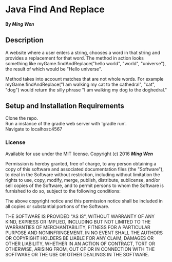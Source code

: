# Java Find And Replace

#### By _Ming Wen_

## Description

A website where a user enters a string, chooses a word in that string and provides a replacement for that word. The method in action looks something like myGame.findAndReplace("hello world", "world", "universe"), the result of which would be "Hello universe".

Method takes into account matches that are not whole words. For example myGame.findAndReplace("I am walking my cat to the cathedral", "cat", "dog") would return the silly phrase "I am walking my dog to the doghedral."

## Setup and Installation Requirements

  Clone the repo.  
  Run a instance of the gradle web server with 'gradle run'.  
  Navigate to localhost:4567

### License

Available for use under the MIT license.
Copyright (c) 2016 **_Ming Wen_**

  Permission is hereby granted, free of charge, to any person obtaining a copy of this software and associated documentation files (the "Software"), to deal in the Software without restriction, including without limitation the rights to use, copy, modify, merge, publish, distribute, sublicense, and/or sell copies of the Software, and to permit persons to whom the Software is furnished to do so, subject to the following conditions:

  The above copyright notice and this permission notice shall be included in all copies or substantial portions of the Software.

  THE SOFTWARE IS PROVIDED "AS IS", WITHOUT WARRANTY OF ANY KIND, EXPRESS OR IMPLIED, INCLUDING BUT NOT LIMITED TO THE WARRANTIES OF MERCHANTABILITY, FITNESS FOR A PARTICULAR PURPOSE AND NONINFRINGEMENT. IN NO EVENT SHALL THE AUTHORS OR COPYRIGHT HOLDERS BE LIABLE FOR ANY CLAIM, DAMAGES OR OTHER LIABILITY, WHETHER IN AN ACTION OF CONTRACT, TORT OR OTHERWISE, ARISING FROM, OUT OF OR IN CONNECTION WITH THE SOFTWARE OR THE USE OR OTHER DEALINGS IN THE SOFTWARE.
